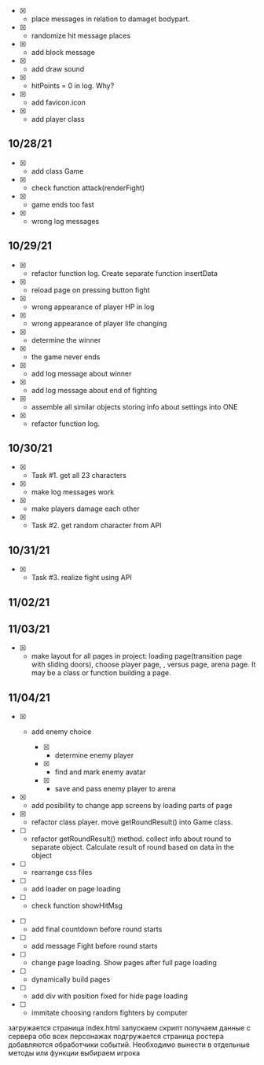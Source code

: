 - [x] - place messages in relation to damaget bodypart.
- [x] - randomize hit message places
- [x] - add block message
- [x] - add draw sound
- [x] - hitPoints = 0 in log. Why?
- [x] - add favicon.icon
- [x] - add player class

## 10/28/21

- [x] - add class Game
- [x] - check function attack(renderFight)
- [x] - game ends too fast
- [x] - wrong log messages

## 10/29/21

- [x] - refactor function log. Create separate function insertData
- [x] - reload page on pressing button fight
- [x] - wrong appearance of player HP in log
- [x] - wrong appearance of player life changing
- [x] - determine the winner
- [x] - the game never ends
- [x] - add log message about winner
- [x] - add log message about end of fighting
- [x] - assemble all similar objects storing info about settings into ONE
- [x] - refactor function log.

## 10/30/21

- [x] - Task #1. get all 23 characters
- [x] - make log messages work
- [x] - make players damage each other
- [x] - Task #2. get random character from API

## 10/31/21

- [x] - Task #3. realize fight using API
## 11/02/21
<!-- have to -->

## 11/03/21
- [x] - make layout for all pages in project: loading page(transition page with sliding doors), choose player page, , versus  page, arena page. It may be a class or function building a page.
## 11/04/21

- [x] - add enemy choice

      - [x] - determine enemy player
      - [x] - find and mark enemy avatar
      - [x] - save and pass enemy player to arena

- [x] - add posibility to change app screens by loading parts of page
- [x] - refactor class player. move getRoundResult() into Game class.

- [ ] - refactor getRoundResult() method. collect info about round to separate object. Calculate result of round based on data in the   object

- [ ] - rearrange css files
- [ ] - add loader on page loading



- [ ] - check function showHitMsg


<!-- may be -->
- [ ] - add final countdown before round starts
- [ ] - add message Fight before round starts
- [ ] - change page loading. Show pages after full page loading 
- [ ] - dynamically build pages
- [ ] - add div with position fixed for hide page loading
- [ ] - immitate choosing random fighters by computer




загружается страница index.html
запускаем скрипт 
получаем данные с сервера обо всех персонажах
подгружается страница ростера добавляются обработчики событий. Необходимо вынести в отдельные методы или функции
выбираем игрока
